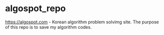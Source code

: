 algospot_repo
=============

https://algospot.com - Korean algorithm problem solvimg site.  The purpose of this repo is to save my algorithm codes.
